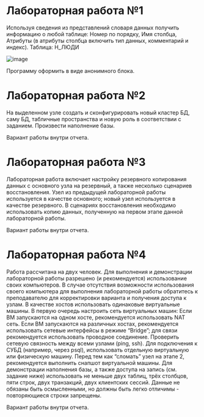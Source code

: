 # Лабораторная работа №1
Используя сведения из представлений словаря данных получить информацию о любой таблице: Номер по порядку, Имя столбца, Атрибуты (в атрибуты столбца включить тип данных, комментарий и индекс).
Таблица: Н_ЛЮДИ

![image](https://user-images.githubusercontent.com/30019001/164977323-56e5beda-f5b7-44b8-b9d9-ffc65d300344.png)

             
Программу оформить в виде анонимного блока.

# Лабораторная работа №2
На выделенном узле создать и сконфигурировать новый кластер БД, саму БД,
табличные пространства и новую роль в соответствии с заданием. Произвести наполнение базы.

Вариант работы внутри отчета.


# Лабораторная работа №3

Лабораторная работа включает настройку резервного копирования данных с основного узла на резервный, а также несколько сценариев восстановления. Узел из предыдущей лабораторной работы используется в качестве основного; новый узел используется в качестве резервного. В сценариях восстановления необходимо использовать копию данных, полученную на первом этапе данной лабораторной работы.

Вариант работы внутри отчета.

# Лабораторная работа №4

Работа рассчитана на двух человек. Для выполнения и демонстрации лабораторной работы разрешено (и рекомендуется) использование своих компьютеров. В случае отсутствия возможности использования своего компьютера для выполнения лабораторной работы обратитесь к преподавателю для корректировки варианта и получения доступа к узлам.
    В качестве хостов использовать одинаковые виртуальные машины.
    В первую очередь настроить сеть виртуальных машин:
        Если ВМ запускаются на одном хосте, рекомендуется использовать NAT сеть.
        Если ВМ запускаются на различных хостах, рекомендуется использовать сетевые интерфейсы в режиме “Bridge”; для связи рекомендуется использовать проводное соединение.
        Проверить сетевую связность между всеми узлами (ping, ssh).
    Для подключения к СУБД (например, через psql), использовать отдельную виртуальную или физическую машину.
    Перед тем как “сломать” узел на этапе 2, рекомендуется выполнить снапшот виртуальной машины.
    Для демонстрации наполнения базы, а также доступа на запись (см. задание ниже) использовать не меньше двух таблиц, трёх столбцов, пяти строк, двух транзакций, двух клиентских сессий. Данные не обязаны быть осмысленными, но должны быть легко отличимы - повторяющиеся строки запрещены.


Вариант работы внутри отчета.
